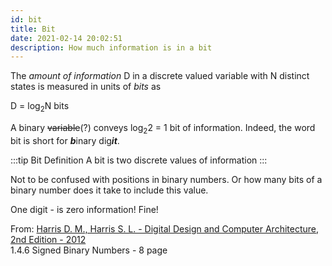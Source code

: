 ```yaml
---
id: bit
title: Bit
date: 2021-02-14 20:02:51
description: How much information is in a bit
---
```


The *amount of information* D in a discrete valued variable with N distinct states is measured in units of *bits* as

D = log<sub>2</sub>N bits

A binary ~~variable~~(?) conveys log<sub>2</sub>2 = 1 bit of information. Indeed, the word bit is short for ***b***inary dig***it***.

:::tip Bit Definition
A bit is two discrete values of information
:::

Not to be confused with positions in binary numbers. Or how many bits of a binary number does it take to include this value.

One digit - is zero information! Fine!

From: [Harris D. M., Harris S. L. - Digital Design and Computer Architecture, 2nd Edition - 2012](../../books/Digital-design-and-computer-architecture--MIPS-Edition--2012.pdf)  
1.4.6 Signed Binary Numbers - 8 page